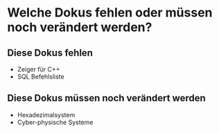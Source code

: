 # Welche Dokus fehlen oder müssen noch verändert werden?

## Diese Dokus fehlen

* Zeiger für C++
* SQL Befehlsliste

## Diese Dokus müssen noch verändert werden

* Hexadezimalsystem
* Cyber-physische Systeme
